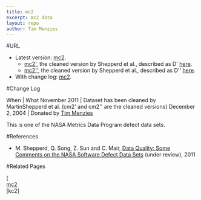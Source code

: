 ```yaml
---
title: mc2
excerpt: mc2 data
layout: repo
author: Tim Menzies
---
```



#URL

  * Latest version: [mc2](https://terapromise.csc.ncsu.edu:8443/svn/repo/defect/mccabehalsted/mc/mc2).
      * [mc2'](https://terapromise.csc.ncsu.edu:8443/svn/repo/defect/mccabehalsted/mc/mc2/d), the cleaned version by Shepperd et al., described as D' [here](http://nasa-softwaredefectdatasets.wikispaces.com/home).
      * [mc2''](https://terapromise.csc.ncsu.edu:8443/svn/repo/defect/mccabehalsted/mc/mc2/dd), the cleaned version by Shepperd et al., described as D'' [here](http://nasa-softwaredefectdatasets.wikispaces.com/home).
  * With change log: [mc2](https://terapromise.csc.ncsu.edu:8443/svn/repo/defect/mccabehalsted/mc/mc2).


#Change Log

When | What
November 2011 | Dataset has been cleaned by MartinShepperd et al. (cm2' and cm2'' are the cleaned versions)
December 2, 2004 | Donated by [Tim Menzies](TimMenzies)

This is one of the NASA Metrics Data Program defect data sets.

#References

  * M. Shepperd, Q. Song, Z. Sun and C. Mair, [Data Quality: Some Comments on the NASA Software Defect Data Sets](http://goo.gl/OlHNh) (under review), 2011

#Related Pages

[<br>
[mc2](mc1]) <br>
[kc2]